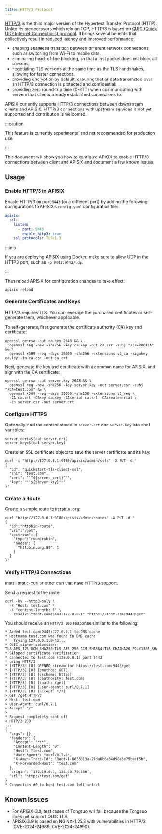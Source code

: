 ```yaml
---
title: HTTP/3 Protocol
---
```


<!--
#
# Licensed to the Apache Software Foundation (ASF) under one or more
# contributor license agreements.  See the NOTICE file distributed with
# this work for additional information regarding copyright ownership.
# The ASF licenses this file to You under the Apache License, Version 2.0
# (the "License"); you may not use this file except in compliance with
# the License.  You may obtain a copy of the License at
#
#     http://www.apache.org/licenses/LICENSE-2.0
#
# Unless required by applicable law or agreed to in writing, software
# distributed under the License is distributed on an "AS IS" BASIS,
# WITHOUT WARRANTIES OR CONDITIONS OF ANY KIND, either express or implied.
# See the License for the specific language governing permissions and
# limitations under the License.
#
-->

[HTTP/3](https://en.wikipedia.org/wiki/HTTP/3) is the third major version of the Hypertext Transfer Protocol (HTTP). Unlike its predecessors which rely on TCP, HTTP/3 is based on [QUIC (Quick UDP Internet Connections) protocol](https://en.wikipedia.org/wiki/QUIC). It brings several benefits that collectively result in reduced latency and improved performance:

* enabling seamless transition between different network connections, such as switching from Wi-Fi to mobile data.
* eliminating head-of-line blocking, so that a lost packet does not block all streams.
* negotiating TLS versions at the same time as the TLS handshakes, allowing for faster connections.
* providing encryption by default, ensuring that all data transmitted over an HTTP/3 connection is protected and confidential.
* providing zero round-trip time (0-RTT) when communicating with servers that clients already established connections to.

APISIX currently supports HTTP/3 connections between downstream clients and APISIX. HTTP/3 connections with upstream services is not yet supported and contribution is welcomed.

:::caution

This feature is currently experimental and not recommended for production use.

:::

This document will show you how to configure APISIX to enable HTTP/3 connections between client and APISIX and document a few known issues.

## Usage

### Enable HTTP/3 in APISIX

Enable HTTP/3 on port `9443` (or a different port) by adding the following configurations to APISIX's `config.yaml` configuration file:

```yaml title="config.yaml"
apisix:
  ssl:
    listen:
      - port: 9443
        enable_http3: true
    ssl_protocols: TLSv1.3
```

:::info

If you are deploying APISIX using Docker, make sure to allow UDP in the HTTP3 port, such as `-p 9443:9443/udp`.

:::

Then reload APISIX for configuration changes to take effect:

```shell
apisix reload
```

### Generate Certificates and Keys

HTTP/3 requires TLS. You can leverage the purchased certificates or self-generate them, whichever applicable.

To self-generate, first generate the certificate authority (CA) key and certificate:

```shell
openssl genrsa -out ca.key 2048 && \
  openssl req -new -sha256 -key ca.key -out ca.csr -subj "/CN=ROOTCA" && \
  openssl x509 -req -days 36500 -sha256 -extensions v3_ca -signkey ca.key -in ca.csr -out ca.crt
```

Next, generate the key and certificate with a common name for APISIX, and sign with the CA certificate:

```shell
openssl genrsa -out server.key 2048 && \
  openssl req -new -sha256 -key server.key -out server.csr -subj "/CN=test.com" && \
  openssl x509 -req -days 36500 -sha256 -extensions v3_req \
  -CA ca.crt -CAkey ca.key -CAserial ca.srl -CAcreateserial \
  -in server.csr -out server.crt
```

### Configure HTTPS

Optionally load the content stored in `server.crt` and `server.key` into shell variables:

```shell
server_cert=$(cat server.crt)
server_key=$(cat server.key)
```

Create an SSL certificate object to save the server certificate and its key:

```shell
curl -i "http://127.0.0.1:9180/apisix/admin/ssls" -X PUT -d '
{
  "id": "quickstart-tls-client-ssl",
  "sni": "test.com",
  "cert": "'"${server_cert}"'",
  "key": "'"${server_key}"'"
}'
```

### Create a Route

Create a sample route to `httpbin.org`:

```shell
curl "http://127.0.0.1:9180/apisix/admin/routes" -X PUT -d '
{
  "id":"httpbin-route",
  "uri":"/get",
  "upstream": {
    "type":"roundrobin",
    "nodes": {
      "httpbin.org:80": 1
    }
  }
}'
```

### Verify HTTP/3 Connections

Install [static-curl](https://github.com/stunnel/static-curl) or other curl that have HTTP/3 support.

Send a request to the route:

```shell
curl -kv --http3-only \
  -H "Host: test.com" \
  -H "content-length: 0" \
  --resolve "test.com:9443:127.0.0.1" "https://test.com:9443/get"
```

You should receive an `HTTP/3 200` response similar to the following:

```text
* Added test.com:9443:127.0.0.1 to DNS cache
* Hostname test.com was found in DNS cache
*   Trying 127.0.0.1:9443...
* QUIC cipher selection: TLS_AES_128_GCM_SHA256:TLS_AES_256_GCM_SHA384:TLS_CHACHA20_POLY1305_SHA256:TLS_AES_128_CCM_SHA256
* Skipped certificate verification
* Connected to test.com (127.0.0.1) port 9443
* using HTTP/3
* [HTTP/3] [0] OPENED stream for https://test.com:9443/get
* [HTTP/3] [0] [:method: GET]
* [HTTP/3] [0] [:scheme: https]
* [HTTP/3] [0] [:authority: test.com]
* [HTTP/3] [0] [:path: /get]
* [HTTP/3] [0] [user-agent: curl/8.7.1]
* [HTTP/3] [0] [accept: */*]
> GET /get HTTP/3
> Host: test.com
> User-Agent: curl/8.7.1
> Accept: */*
>
* Request completely sent off
< HTTP/3 200
...
{
  "args": {},
  "headers": {
    "Accept": "*/*",
    "Content-Length": "0",
    "Host": "test.com",
    "User-Agent": "curl/8.7.1",
    "X-Amzn-Trace-Id": "Root=1-6656013a-27da6b6a34d98e3e79baaf5b",
    "X-Forwarded-Host": "test.com"
  },
  "origin": "172.19.0.1, 123.40.79.456",
  "url": "http://test.com/get"
}
* Connection #0 to host test.com left intact
```

## Known Issues

- For APISIX-3.9, test cases of Tongsuo will fail because the Tongsuo does not support QUIC TLS.
- APISIX-3.9 is based on NGINX-1.25.3 with  vulnerabilities in HTTP/3 (CVE-2024-24989, CVE-2024-24990).
